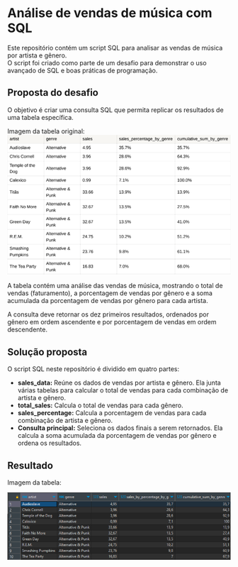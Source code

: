 # Análise de vendas de música com SQL
Este repositório contém um script SQL para analisar as vendas de música por artista e gênero.                                                                                                                                                                                    
 O script foi criado como parte de um desafio para demonstrar o uso avançado de SQL e boas práticas de programação.
## Proposta do desafio 
O objetivo é criar uma consulta SQL que permita replicar os resultados de uma tabela específica. 

Imagem da tabela original:
<img src="/upload.photos/tabela.original.png">

A tabela contém uma análise das vendas de música, mostrando o total de vendas (faturamento), a porcentagem de vendas por gênero e a soma acumulada da porcentagem de vendas por gênero para cada artista. 

A consulta deve retornar os dez primeiros resultados, ordenados por gênero em ordem ascendente e por porcentagem de vendas em ordem descendente.
## Solução proposta
O script SQL neste repositório é dividido em quatro partes:
- **sales_data:** Reúne os dados de vendas por artista e gênero. Ela junta várias tabelas para calcular o total de vendas para cada combinação de artista e gênero.
- **total_sales:** Calcula o total de vendas para cada gênero.
- **sales_percentage:** Calcula a porcentagem de vendas para cada combinação de artista e gênero.
- **Consulta principal:** Seleciona os dados finais a serem retornados. Ela calcula a soma acumulada da porcentagem de vendas por gênero e ordena os resultados.
## Resultado
Imagem da tabela: 


<img src="/upload.photos/tabela.replica.png">

